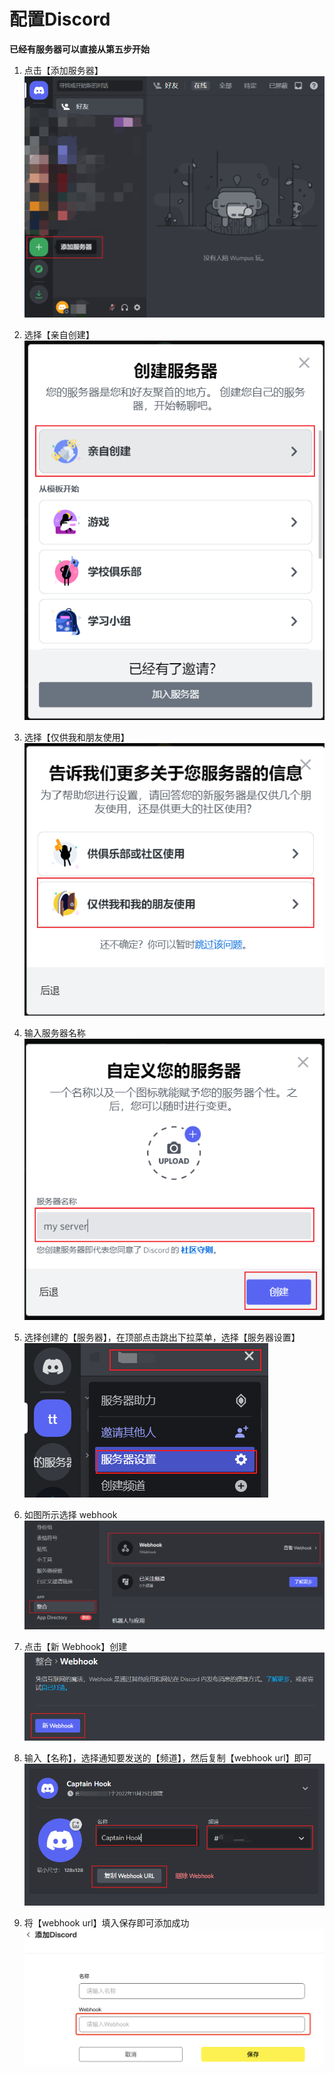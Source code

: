 # 配置Discord

**已经有服务器可以直接从第五步开始**

1. 点击【添加服务器】
![添加服务器](<../../.gitbook/assets/1222/discord_01.png>)

2. 选择【亲自创建】
![亲自创建](<../../.gitbook/assets/1222/discord_02.png>)

3. 选择【仅供我和朋友使用】
![仅供我和朋友使用](<../../.gitbook/assets/1222/discord_03.png>)

4. 输入服务器名称
![服务器名称](<../../.gitbook/assets/1222/discord_04.png>)

5. 选择创建的【服务器】，在顶部点击跳出下拉菜单，选择【服务器设置】
![服务器名称](<../../.gitbook/assets/1222/discord_05.png>)

6. 如图所示选择 webhook
![webhook](<../../.gitbook/assets/1222/discord_06.png>)

7. 点击【新 Webhook】创建
![新 Webhook](<../../.gitbook/assets/1222/discord_07.png>)


8. 输入【名称】，选择通知要发送的【频道】，然后复制【webhook url】即可
![服务器名称](<../../.gitbook/assets/1222/discord_08.png>)

9. 将【webhook url】填入保存即可添加成功
![服务器名称](<../../.gitbook/assets/1222/discord.png>)

